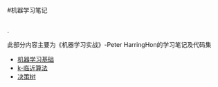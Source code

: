 #机器学习笔记

##
.

此部分内容主要为《机器学习实战》-Peter HarringHon的学习笔记及代码集


- [机器学习基础](https://hermionex.github.io/notes/ML/ML_basic.html)
- [k-临近算法](https://hermionex.github.io/notes/ML/kNN.html)
- [决策树](https://hermionex.github.io/notes/ML/trees.html)

